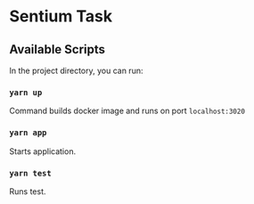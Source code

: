 # Sentium Task

## Available Scripts

In the project directory, you can run:

### `yarn up`

Command builds docker image and runs on port `localhost:3020`

### `yarn app`

Starts application.

### `yarn test`

Runs test.
